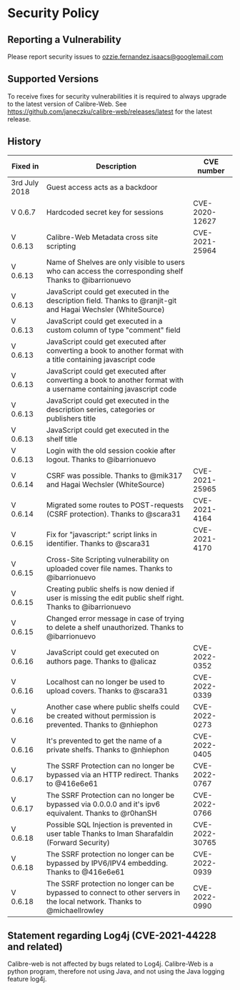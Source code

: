 # Security Policy

## Reporting a Vulnerability

Please report security issues to ozzie.fernandez.isaacs@googlemail.com

## Supported Versions

To receive fixes for security vulnerabilities it is required to always upgrade to the latest version of Calibre-Web. See https://github.com/janeczku/calibre-web/releases/latest for the latest release.

## History

| Fixed in      | Description                                                                                                        |CVE number |
|---------------|--------------------------------------------------------------------------------------------------------------------|---------|
| 3rd July 2018 | Guest access acts as a backdoor                                                                                    ||
| V 0.6.7       | Hardcoded secret key for sessions                                                                                  |CVE-2020-12627 |
| V 0.6.13      | Calibre-Web Metadata cross site scripting                                                                          |CVE-2021-25964|
| V 0.6.13      | Name of Shelves are only visible to users who can access the corresponding shelf Thanks to @ibarrionuevo           ||
| V 0.6.13      | JavaScript could get executed in the description field. Thanks to @ranjit-git  and Hagai Wechsler (WhiteSource)    ||
| V 0.6.13      | JavaScript could get executed in a custom column of type "comment" field                                           ||
| V 0.6.13      | JavaScript could get executed after converting a book to another format with a title containing javascript code    ||
| V 0.6.13      | JavaScript could get executed after converting a book to another format with a username containing javascript code ||
| V 0.6.13      | JavaScript could get executed in the description series, categories or publishers title                            ||
| V 0.6.13      | JavaScript could get executed  in the shelf title                                                                  ||
| V 0.6.13      | Login with the old session cookie after logout. Thanks to @ibarrionuevo                                            ||
| V 0.6.14      | CSRF was possible. Thanks to @mik317 and Hagai Wechsler (WhiteSource)                                              |CVE-2021-25965|
| V 0.6.14      | Migrated some routes to POST-requests (CSRF protection). Thanks to @scara31                                        |CVE-2021-4164|
| V 0.6.15      | Fix for "javascript:" script links in identifier. Thanks to @scara31                                               |CVE-2021-4170|
| V 0.6.15      | Cross-Site Scripting vulnerability on uploaded cover file names. Thanks to @ibarrionuevo                           ||
| V 0.6.15      | Creating public shelfs is now denied if user is missing the edit public shelf right. Thanks to @ibarrionuevo       ||
| V 0.6.15      | Changed error message in case of trying to delete a shelf unauthorized. Thanks to @ibarrionuevo                    ||
| V 0.6.16      | JavaScript could get executed on authors page. Thanks to @alicaz                                                   |CVE-2022-0352|
| V 0.6.16      | Localhost can no longer be used to upload covers. Thanks to @scara31                                               |CVE-2022-0339|
| V 0.6.16      | Another case where public shelfs could be created without permission is prevented. Thanks to @nhiephon             |CVE-2022-0273|
| V 0.6.16      | It's prevented to get the name of a private shelfs. Thanks to @nhiephon                                            |CVE-2022-0405|
| V 0.6.17      | The SSRF Protection can no longer be bypassed via an HTTP redirect. Thanks to @416e6e61                            |CVE-2022-0767|
| V 0.6.17      | The SSRF Protection can no longer be bypassed via 0.0.0.0 and it's ipv6 equivalent. Thanks to @r0hanSH             |CVE-2022-0766|
| V 0.6.18      | Possible SQL Injection is prevented in user table  Thanks to Iman Sharafaldin (Forward Security)                   |CVE-2022-30765|
| V 0.6.18      | The SSRF protection no longer can be bypassed by IPV6/IPV4 embedding. Thanks to  @416e6e61                         |CVE-2022-0939|
| V 0.6.18      | The SSRF protection no longer can be bypassed to connect to other servers in the local network. Thanks to @michaellrowley |CVE-2022-0990|


## Statement regarding Log4j (CVE-2021-44228 and related)

Calibre-web is not affected by bugs related to Log4j. Calibre-Web is a python program, therefore not using Java, and not using the Java logging feature log4j. 
